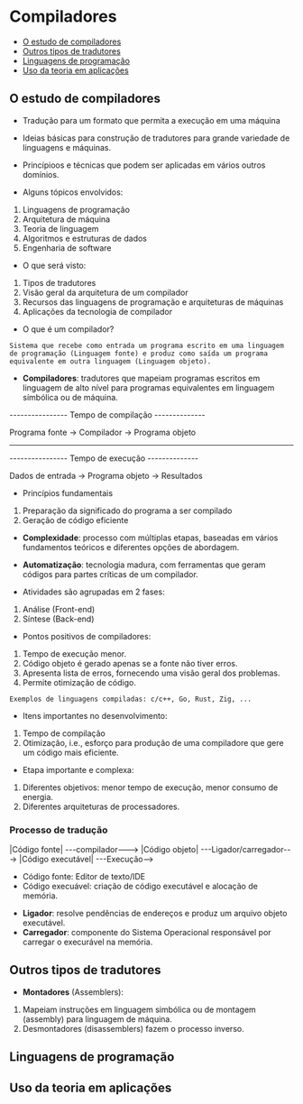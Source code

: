 # Compiladores

- [O estudo de compiladores](#O-estudo-de-compiladores)
- [Outros tipos de tradutores](#Outros-tipos-de-tradutores)
- [Linguagens de programação](#Linguagens-de-programação)
- [Uso da teoria em aplicações](#Uso-da-teoria-em-aplicações)

## O estudo de compiladores
* Tradução para um formato que permita a execução em uma máquina
* Ideias básicas para construção de tradutores para grande variedade de linguagens e máquinas.
* Princípioos e técnicas que podem ser aplicadas em vários outros domínios.

* Alguns tópicos envolvidos:
1.  Linguagens de programação
2. Arquitetura de máquina
3. Teoria de linguagem
4. Algoritmos e estruturas de dados
5. Engenharia de software

* O que será visto:
1. Tipos de tradutores
2. Visão geral da arquitetura de um compilador
3. Recursos das linguagens de programação e arquiteturas de máquinas
4. Aplicações da tecnologia de compilador

* O que é um compilador?

```
Sistema que recebe como entrada um programa escrito em uma linguagem de programação (Linguagem fonte) e produz como saída um programa equivalente em outra linguagem (Linguagem objeto).
```

* <b>Compiladores</b>: tradutores que mapeiam programas escritos em linguagem de alto nível para programas equivalentes em linguagem símbólica ou de máquina.

---------------- Tempo de compilação --------------

Programa fonte -> Compilador -> Programa objeto

<hr/>

---------------- Tempo de execução --------------

Dados de entrada -> Programa objeto -> Resultados

* Princípios fundamentais
1. Preparação da significado do programa a ser compilado
2. Geração de código eficiente

* <b>Complexidade</b>: processo com múltiplas etapas, baseadas em vários fundamentos teóricos e diferentes opções de abordagem.
* <b>Automatização</b>: tecnologia madura, com ferramentas que geram códigos para partes críticas de um compilador.

* Atividades são agrupadas em 2 fases:
1. Análise (Front-end)
2. Síntese (Back-end)

* Pontos positivos de compiladores:
1. Tempo de execução menor.
2. Código objeto é gerado apenas se a fonte não tiver erros.
3. Apresenta lista de erros, fornecendo uma visão geral dos problemas.
4. Permite otimização de código.

```Exemplos de linguagens compiladas: c/c++, Go, Rust, Zig, ...```

* Itens importantes no desenvolvimento:
1. Tempo de compilação
2. Otimização, i.e., esforço para produção de uma compiladore que gere um código mais eficiente.
* Etapa importante e complexa:
1. Diferentes objetivos: menor tempo de execução, menor consumo de energia.
2. Diferentes arquiteturas de processadores.

### Processo de tradução
|Código fonte| ---compilador---> |Código objeto| ---Ligador/carregador---> |Código executável| ---Execução-->

- Código fonte: Editor de texto/IDE
- Código execuável: criação de código executável e alocação de memória.

* <b>Ligador</b>: resolve pendências de endereços e produz um arquivo objeto executável.
* <b>Carregador</b>: componente do Sistema Operacional responsável por carregar o execurável na memória.


## Outros tipos de tradutores
* <b>Montadores</b> (Assemblers):
1. Mapeiam instruções em linguagem simbólica ou de montagem (assembly) para linguagem de máquina.
2. Desmontadores (disassemblers) fazem o processo inverso.
 

## Linguagens de programação

## Uso da teoria em aplicações
